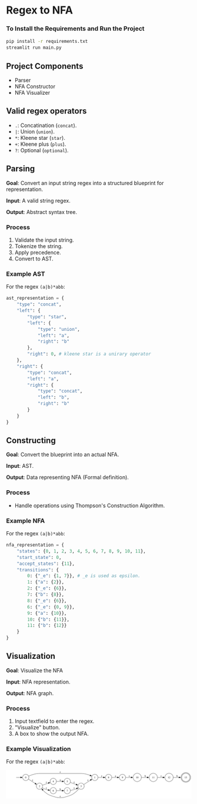 # Regex to NFA

### To Install the Requirements and Run the Project

```bash
pip install -r requirements.txt
streamlit run main.py
```

## Project Components

- Parser
- NFA Constructor
- NFA Visualizer

## Valid regex operators

- `.`: Concatination (`concat`).
- `|`: Union (`union`).
- `*`: Kleene star (`star`).
- `+`: Kleene plus (`plus`).
- `?`: Optional (`optional`).

## Parsing

**Goal**: Convert an input string regex into a structured blueprint for representation.

**Input**: A valid string regex.

**Output**: Abstract syntax tree.

### Process

1. Validate the input string.
2. Tokenize the string.
3. Apply precedence.
4. Convert to AST.

### Example AST

For the regex `(a|b)*abb`:

```py
ast_representation = {
    "type": "concat",
    "left": {
        "type": "star",
        "left": {
            "type": "union",
            "left": "a",
            "right": "b"
        },
        "right": 0, # kleene star is a unirary operator
    },
    "right": {
        "type": "concat",
        "left": "a",
        "right": {
            "type": "concat",
            "left": "b",
            "right": "b"
        }
    }
}
```

## Constructing

**Goal**: Convert the blueprint into an actual NFA.

**Input**: AST.

**Output**: Data representing NFA (Formal definition).

### Process

- Handle operations using Thompson's Construction Algorithm.

### Example NFA

For the regex `(a|b)*abb`:

```py
nfa_representation = {
    "states": {0, 1, 2, 3, 4, 5, 6, 7, 8, 9, 10, 11},
    "start_state": 0,
    "accept_states": {11},
    "transitions": {
        0: {"_e": {1, 7}}, # _e is used as epsilon.
        1: {"a": {2}},
        2: {"_e": {6}},
        7: {"b": {8}},
        8: {"_e": {6}},
        6: {"_e": {0, 9}},
        9: {"a": {10}},
        10: {"b": {11}},
        11: {"b": {12}}
    }
}
```

## Visualization

**Goal**: Visualize the NFA

**Input**: NFA representation.

**Output**: NFA graph.

### Process

1. Input textfield to enter the regex.
2. "Visualize" button.
3. A box to show the output NFA.


### Example Visualization

For the regex `(a|b)*abb`:

![NFA Visualization](example.svg)
